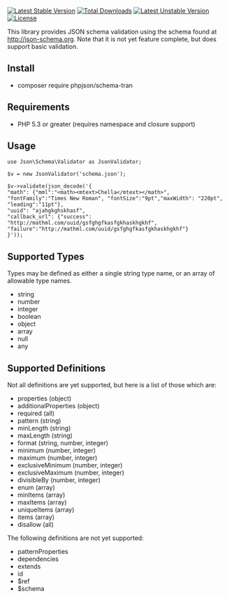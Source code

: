 
[![Latest Stable Version](https://poser.pugx.org/phpjson/schema-tran/v/stable)](https://packagist.org/packages/phpjson/schema-tran)
[![Total Downloads](https://poser.pugx.org/phpjson/schema-tran/downloads)](https://packagist.org/packages/phpjson/schema-tran)
[![Latest Unstable Version](https://poser.pugx.org/phpjson/schema-tran/v/unstable)](https://packagist.org/packages/phpjson/schema-tran)
[![License](https://poser.pugx.org/phpjson/schema-tran/license)](https://packagist.org/packages/phpjson/schema-tran)

This library provides JSON schema validation using the schema found at http://json-schema.org. 
Note that it is not yet feature complete, but does support basic validation. 
## Install
- composer require phpjson/schema-tran

## Requirements
- PHP 5.3 or greater (requires namespace and closure support)

## Usage

    use Json\Schema\Validator as JsonValidator;

    $v = new JsonValidator('schema.json');

    $v->validate(json_decode('{
    "math": {"mml":"<math><mtext>Chella</mtext></math>", "fontFamily":"Times New Roman", "fontSize":"9pt","maxWidth": "220pt", "leading":"11pt"},
    "uuid": "ajahgkghskhasf",
    "callback_url": {"success": "http://mathml.com/uuid/gsfghgfkasfgkhaskhgkhf", "failure":"http://mathml.com/uuid/gsfghgfkasfgkhaskhgkhf"}
    }'));


## Supported Types

Types may be defined as either a single string type name, or an array of allowable
type names.

- string
- number
- integer
- boolean
- object
- array
- null
- any

## Supported Definitions

Not all definitions are yet supported, but here is a list of those which are:

- properties (object)
- additionalProperties (object)
- required (all)
- pattern (string)
- minLength (string)
- maxLength (string)
- format (string, number, integer)
- minimum (number, integer)
- maximum (number, integer)
- exclusiveMinimum (number, integer)
- exclusiveMaximum (number, integer)
- divisibleBy (number, integer)
- enum (array)
- minItems (array)
- maxItems (array)
- uniqueItems (array)
- items (array)
- disallow (all)

The following definitions are not yet supported:

- patternProperties
- dependencies
- extends
- id
- $ref
- $schema
